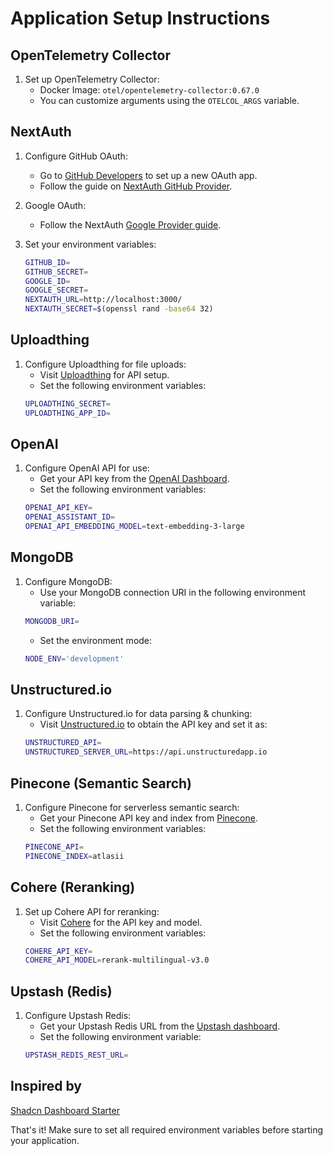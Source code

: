 
# Application Setup Instructions

## OpenTelemetry Collector

1. Set up OpenTelemetry Collector:
   - Docker Image: `otel/opentelemetry-collector:0.67.0`
   - You can customize arguments using the `OTELCOL_ARGS` variable.

## NextAuth

1. Configure GitHub OAuth:
   - Go to [GitHub Developers](https://github.com/settings/developers) to set up a new OAuth app.
   - Follow the guide on [NextAuth GitHub Provider](https://next-auth.js.org/providers/github#configuration).

2. Google OAuth:
   - Follow the NextAuth [Google Provider guide](https://next-auth.js.org/providers/google).

3. Set your environment variables:
   ```bash
   GITHUB_ID=
   GITHUB_SECRET=
   GOOGLE_ID=
   GOOGLE_SECRET=
   NEXTAUTH_URL=http://localhost:3000/
   NEXTAUTH_SECRET=$(openssl rand -base64 32)
   ```

## Uploadthing

1. Configure Uploadthing for file uploads:
   - Visit [Uploadthing](https://uploadthing.com/) for API setup.
   - Set the following environment variables:
   ```bash
   UPLOADTHING_SECRET=
   UPLOADTHING_APP_ID=
   ```

## OpenAI

1. Configure OpenAI API for use:
   - Get your API key from the [OpenAI Dashboard](https://beta.openai.com/).
   - Set the following environment variables:
   ```bash
   OPENAI_API_KEY=
   OPENAI_ASSISTANT_ID=
   OPENAI_API_EMBEDDING_MODEL=text-embedding-3-large
   ```

## MongoDB

1. Configure MongoDB:
   - Use your MongoDB connection URI in the following environment variable:
   ```bash
   MONGODB_URI=
   ```
   - Set the environment mode:
   ```bash
   NODE_ENV='development'
   ```

## Unstructured.io

1. Configure Unstructured.io for data parsing & chunking:
   - Visit [Unstructured.io](https://unstructured.io/) to obtain the API key and set it as:
   ```bash
   UNSTRUCTURED_API=
   UNSTRUCTURED_SERVER_URL=https://api.unstructuredapp.io
   ```

## Pinecone (Semantic Search)

1. Configure Pinecone for serverless semantic search:
   - Get your Pinecone API key and index from [Pinecone](https://www.pinecone.io/).
   - Set the following environment variables:
   ```bash
   PINECONE_API=
   PINECONE_INDEX=atlasii
   ```

## Cohere (Reranking)

1. Set up Cohere API for reranking:
   - Visit [Cohere](https://cohere.ai/) for the API key and model.
   - Set the following environment variables:
   ```bash
   COHERE_API_KEY=
   COHERE_API_MODEL=rerank-multilingual-v3.0
   ```

## Upstash (Redis)

1. Configure Upstash Redis:
   - Get your Upstash Redis URL from the [Upstash dashboard](https://upstash.com/).
   - Set the following environment variable:
   ```bash
   UPSTASH_REDIS_REST_URL=
   ```
## Inspired by
<a href="https://github.com/Kiranism/next-shadcn-dashboard-starter.git">Shadcn Dashboard Starter</a>

That's it! Make sure to set all required environment variables before starting your application.

